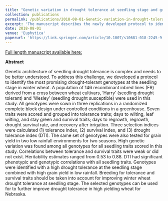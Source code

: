 ```yaml
---
title: "Genetic variation in drought tolerance at seedling stage and grain yield in low rainfall environments in wheat (<i> Triticum aestivum L.<i/>)."
collection: publications
permalink: /publications/2018-08-01-Genetic-variation-in-drought-tolerance-at-seedling-stage-and-grain-yield-in-low-rainfall-environments-in-wheat
excerpt: 'The manuscript describes the newly developed protocol to identify the drought genotypes in winter wheat at seedling stage in the green house and compare it across the field trials.'
date: 2018-08-01
venue: 'Euphytica'
paperurl: 'https://link.springer.com/article/10.1007/s10681-018-2245-9'
---
```


<a href='https://link.springer.com/article/10.1007/s10681-018-2245-9'>Full length manuscript available here:</a>

**Abstract**

Genetic architecture of seedling drought tolerance is complex and needs to be better understood. To address this challenge, we developed a protocol to identify the most promising drought-tolerant genotypes at the seedling stage in winter wheat. A population of 146 recombinant inbred lines (F9) derived from a cross between wheat cultivars, ‘Harry’ (seedling drought tolerant) and ‘Wesley’ (seedling drought susceptible) were used in this study. All genotypes were sown in three replications in a randomized complete block design under controlled conditions in a greenhouse. Seven traits were scored and grouped into tolerance traits; days to wilting, leaf wilting, and stay green and survival traits; days to regrowth, regrowth, drought survival rate, and recovery after irrigation. Three selection indices were calculated (1) tolerance index, (2) survival index, and (3) drought tolerance index (DTI). The same set of genotypes were also tested for grain yield in two low rainfall environments for two seasons. High genetic variation was found among all genotypes for all seedling traits scored in this study. Correlations between tolerance and survival traits were weak or did not exist. Heritability estimates ranged from 0.53 to 0.88. DTI had significant phenotypic and genotypic correlations with all seedling traits. Genotypes were identified with a high drought tolerance at the seedling stage combined with high grain yield in low rainfall. Breeding for tolerance and survival traits should be taken into account for improving winter wheat drought tolerance at seedling stage. The selected genotypes can be used for to further improve drought tolerance in high yielding wheat for Nebraska.
